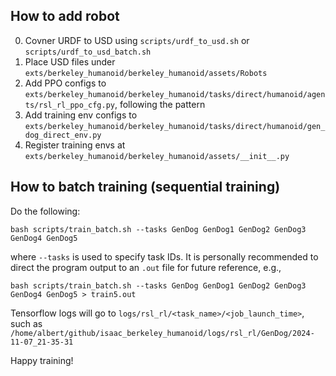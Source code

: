 ## How to add robot
0. Covner URDF to USD using `scripts/urdf_to_usd.sh` or `scripts/urdf_to_usd_batch.sh`
1. Place USD files under `exts/berkeley_humanoid/berkeley_humanoid/assets/Robots`
2. Add PPO configs to `exts/berkeley_humanoid/berkeley_humanoid/tasks/direct/humanoid/agents/rsl_rl_ppo_cfg.py`, following the pattern
3. Add training env configs to `exts/berkeley_humanoid/berkeley_humanoid/tasks/direct/humanoid/gen_dog_direct_env.py`
4. Register training envs at `exts/berkeley_humanoid/berkeley_humanoid/assets/__init__.py`

## How to batch training (sequential training)
Do the following:
```angular2html
bash scripts/train_batch.sh --tasks GenDog GenDog1 GenDog2 GenDog3 GenDog4 GenDog5
```
where `--tasks` is used to specify task IDs. It is personally recommended to direct the program output to an `.out` file
for future reference, e.g., 
```angular2html
bash scripts/train_batch.sh --tasks GenDog GenDog1 GenDog2 GenDog3 GenDog4 GenDog5 > train5.out
```
Tensorflow logs will go to `logs/rsl_rl/<task_name>/<job_launch_time>`, 
such as `/home/albert/github/isaac_berkeley_humanoid/logs/rsl_rl/GenDog/2024-11-07_21-35-31`

Happy training! 
